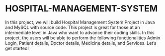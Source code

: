 # HOSPITAL-MANAGEMENT-SYSTEM
In this project, we will build Hospital Management System Project in Java and MySQL with source code. This project is great for those at an intermediate level in Java who want to advance their coding skills. In this project, the users will be able to perform the following functionalities Admin Login, Patient details, Doctor details, Medicine details, and Services. Let’s get started!
